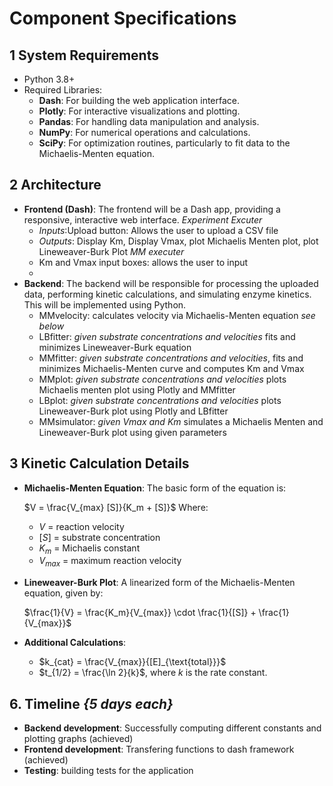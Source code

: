 # Component Specifications

## 1 **System Requirements**
- Python 3.8+
- Required Libraries:
  - **Dash**: For building the web application interface.
  - **Plotly**: For interactive visualizations and plotting.
  - **Pandas**: For handling data manipulation and analysis.
  - **NumPy**: For numerical operations and calculations.
  - **SciPy**: For optimization routines, particularly to fit data to the Michaelis-Menten equation.
  
## 2 **Architecture**
- **Frontend (Dash)**: The frontend will be a Dash app, providing a responsive, interactive web interface.
  *Experiment Excuter*
  - *Inputs*:Upload button: Allows the user to upload a CSV file
  - *Outputs*: Display Km, Display Vmax, plot Michaelis Menten plot, plot Lineweaver-Burk Plot
  *MM executer*
  - Km and Vmax input boxes: allows the user to input
  - 
- **Backend**: The backend will be responsible for processing the uploaded data, performing kinetic calculations, and simulating enzyme kinetics. This will be implemented using Python.
  - MMvelocity: calculates velocity via Michaelis-Menten equation *see below*
  - LBfitter: *given substrate concentrations and velocities* fits and minimizes Lineweaver-Burk equation
  - MMfitter: *given substrate concentrations and velocities*, fits and minimizes Michaelis-Menten curve and computes Km and Vmax
  - MMplot:  *given substrate concentrations and velocities* plots Michaelis menten plot using Plotly and MMfitter
  - LBplot:  *given substrate concentrations and velocities* plots Lineweaver-Burk plot using Plotly and LBfitter
  - MMsimulator: *given Vmax and Km* simulates a Michaelis Menten and Lineweaver-Burk plot using given parameters

## 3 **Kinetic Calculation Details**
- **Michaelis-Menten Equation**: The basic form of the equation is:

  $V = \frac{V_{max} [S]}{K_m + [S]}$
  Where:
  - $V$ = reaction velocity
  - $[S]$ = substrate concentration
  - $K_m$ = Michaelis constant
  - $V_{max}$ = maximum reaction velocity
  
- **Lineweaver-Burk Plot**: A linearized form of the Michaelis-Menten equation, given by:
  
  $\frac{1}{V} = \frac{K_m}{V_{max}} \cdot \frac{1}{[S]} + \frac{1}{V_{max}}$

- **Additional Calculations**:
  - $k_{cat} = \frac{V_{max}}{[E]_{\text{total}}}$
  - $t_{1/2} = \frac{\ln 2}{k}$, where $k$ is the rate constant.

## 6. Timeline *{5 days each}*
- **Backend development**: Successfully computing different constants and plotting graphs (achieved)
- **Frontend development**: Transfering functions to dash framework (achieved)
- **Testing**: building tests for the application
